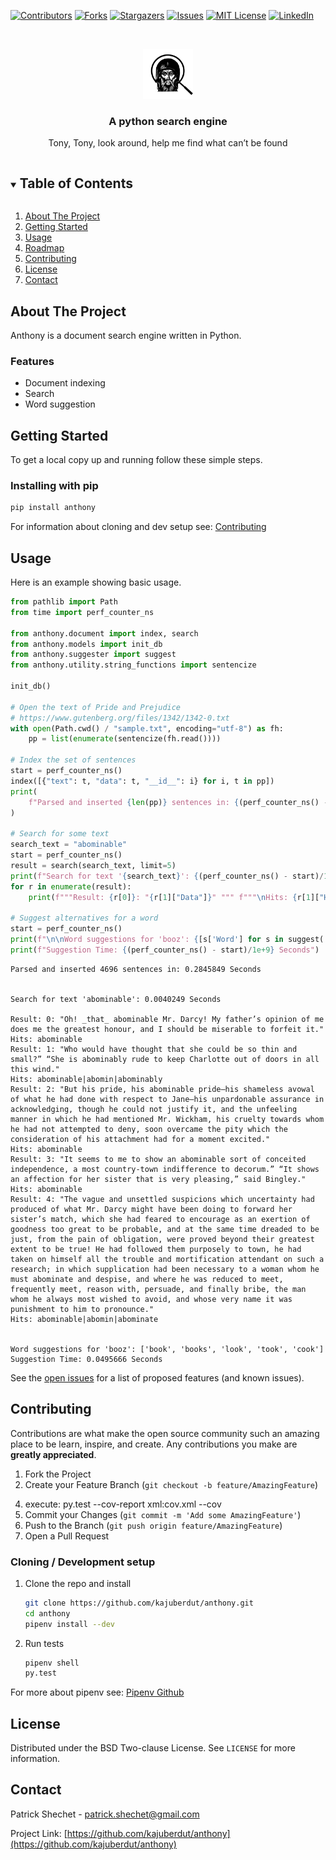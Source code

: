 <!--
*** Thanks for checking out the Best-README-Template. If you have a suggestion
*** that would make this better, please fork the repo and create a pull request
*** or simply open an issue with the tag "enhancement".
*** Thanks again! Now go create something AMAZING! :D
-->



<!-- PROJECT SHIELDS -->
<!--
*** I'm using markdown "reference style" links for readability.
*** Reference links are enclosed in brackets [ ] instead of parentheses ( ).
*** See the bottom of this document for the declaration of the reference variables
*** for contributors-url, forks-url, etc. This is an optional, concise syntax you may use.
*** https://www.markdownguide.org/basic-syntax/#reference-style-links
-->
[![Contributors][contributors-shield]][contributors-url]
[![Forks][forks-shield]][forks-url]
[![Stargazers][stars-shield]][stars-url]
[![Issues][issues-shield]][issues-url]
[![MIT License][license-shield]][license-url]
[![LinkedIn][linkedin-shield]][linkedin-url]



<!-- PROJECT LOGO -->
<br />
<p align="center">
  <a href="https://github.com/kajuberdut/anthony">
    <img src="https://github.com/kajuberdut/anthony/blob/main/images/icon.svg?raw=true" alt="Logo" width="80" height="80">
  </a>

  <h3 align="center">A python search engine</h3>

  <p align="center">
    Tony, Tony, look around, help me find what can’t be found
  </p>
</p>



<!-- TABLE OF CONTENTS -->
<details open="open">
  <summary><h2 style="display: inline-block">Table of Contents</h2></summary>
  <ol>
    <li>
      <a href="#about-the-project">About The Project</a>
    </li>
    <li>
      <a href="#getting-started">Getting Started</a>
    </li>
    <li><a href="#usage">Usage</a>
      <!-- <ul>
        <li><a href="#further-examples">Further Examples</a></li>
      </ul> -->
    </li>
    <li><a href="#roadmap">Roadmap</a></li>
    <li><a href="#contributing">Contributing</a></li>
    <li><a href="#license">License</a></li>
    <li><a href="#contact">Contact</a></li>
  </ol>
</details>



<!-- ABOUT THE PROJECT -->
## About The Project

Anthony is a document search engine written in Python.


### Features
* Document indexing
* Search
* Word suggestion


<!-- GETTING STARTED -->
## Getting Started

To get a local copy up and running follow these simple steps.

### Installing with pip

  ```sh
  pip install anthony
  ```

For information about cloning and dev setup see: [Contributing](#Contributing)


<!-- USAGE EXAMPLES -->
## Usage
Here is an example showing basic usage.

```python
from pathlib import Path
from time import perf_counter_ns

from anthony.document import index, search
from anthony.models import init_db
from anthony.suggester import suggest
from anthony.utility.string_functions import sentencize

init_db()

# Open the text of Pride and Prejudice
# https://www.gutenberg.org/files/1342/1342-0.txt
with open(Path.cwd() / "sample.txt", encoding="utf-8") as fh:
    pp = list(enumerate(sentencize(fh.read())))

# Index the set of sentences
start = perf_counter_ns()
index([{"text": t, "data": t, "__id__": i} for i, t in pp])
print(
    f"Parsed and inserted {len(pp)} sentences in: {(perf_counter_ns() - start)/1e+9} Seconds\n\n"
)

# Search for some text
search_text = "abominable"
start = perf_counter_ns()
result = search(search_text, limit=5)
print(f"Search for text '{search_text}': {(perf_counter_ns() - start)/1e+9} Seconds\n")
for r in enumerate(result):
    print(f"""Result: {r[0]}: "{r[1]["Data"]}" """ f"""\nHits: {r[1]["Hits"]}""")

# Suggest alternatives for a word
start = perf_counter_ns()
print(f"\n\nWord suggestions for 'booz': {[s['Word'] for s in suggest('bookz')]}")
print(f"Suggestion Time: {(perf_counter_ns() - start)/1e+9} Seconds")

```

```
Parsed and inserted 4696 sentences in: 0.2845849 Seconds


Search for text 'abominable': 0.0040249 Seconds

Result: 0: "Oh! _that_ abominable Mr. Darcy! My father’s opinion of me does me the greatest honour, and I should be miserable to forfeit it."
Hits: abominable
Result: 1: "Who would have thought that she could be so thin and small?” “She is abominably rude to keep Charlotte out of doors in all this wind."
Hits: abominable|abomin|abominably
Result: 2: "But his pride, his abominable pride—his shameless avowal of what he had done with respect to Jane—his unpardonable assurance in acknowledging, though he could not justify it, and the unfeeling manner in which he had mentioned Mr. Wickham, his cruelty towards whom he had not attempted to deny, soon overcame the pity which the consideration of his attachment had for a moment excited."
Hits: abominable
Result: 3: "It seems to me to show an abominable sort of conceited independence, a most country-town indifference to decorum.” “It shows an affection for her sister that is very pleasing,” said Bingley."
Hits: abominable
Result: 4: "The vague and unsettled suspicions which uncertainty had produced of what Mr. Darcy might have been doing to forward her sister’s match, which she had feared to encourage as an exertion of goodness too great to be probable, and at the same time dreaded to be just, from the pain of obligation, were proved beyond their greatest extent to be true! He had followed them purposely to town, he had taken on himself all the trouble and mortification attendant on such a research; in which supplication had been necessary to a woman whom he must abominate and despise, and where he was reduced to meet, frequently meet, reason with, persuade, and finally bribe, the man whom he always most wished to avoid, and whose very name it was punishment to him to pronounce."
Hits: abominable|abomin|abominate


Word suggestions for 'booz': ['book', 'books', 'look', 'took', 'cook']
Suggestion Time: 0.0495666 Seconds
```

<!-- ### Further Examples
* [A Practical Example](https://github.com/kajuberdut/anthony/blob/main/examples/PracticalExample.py)
* [Compound WHERE clauses and Tables from Enum](https://github.com/kajuberdut/anthony/blob/main/examples/AdvancedWhere.py)
* [Joins and Database from Dict](https://github.com/kajuberdut/anthony/blob/main/examples/JoinExample.py)
* [Custom Type Handling & Column Defaults](https://github.com/kajuberdut/anthony/blob/main/examples/CustomTypeHandlerAndDefault.py)
* [Store Python Objects with Pickle Data Handler](https://github.com/kajuberdut/anthony/blob/main/examples/PickleData.py)
* [Configuration](https://github.com/kajuberdut/anthony/blob/main/examples/AdvancedConfiguration.py) -->


<!-- ROADMAP -->
<!-- ## Roadmap

Needed features:
* Subquery/CTE support
* Grouping/Aggregates
* Order/Limit/Offset -->

See the [open issues](https://github.com/kajuberdut/anthony/issues) for a list of proposed features (and known issues).



<!-- CONTRIBUTING -->
## Contributing

Contributions are what make the open source community such an amazing place to be learn, inspire, and create. Any contributions you make are **greatly appreciated**.

1. Fork the Project
2. Create your Feature Branch (`git checkout -b feature/AmazingFeature`)
<!-- 3. Add tests, we aim for 100% test coverage [Using Coverage](https://coverage.readthedocs.io/en/coverage-5.3.1/#using-coverage-py) -->
4. execute: py.test --cov-report xml:cov.xml --cov
5. Commit your Changes (`git commit -m 'Add some AmazingFeature'`)
6. Push to the Branch (`git push origin feature/AmazingFeature`)
7. Open a Pull Request

### Cloning / Development setup
1. Clone the repo and install
    ```sh
    git clone https://github.com/kajuberdut/anthony.git
    cd anthony
    pipenv install --dev
    ```
2. Run tests
    ```sh
    pipenv shell
    py.test
    ```
  For more about pipenv see: [Pipenv Github](https://github.com/pypa/pipenv)



<!-- LICENSE -->
## License

Distributed under the BSD Two-clause License. See `LICENSE` for more information.



<!-- CONTACT -->
## Contact

Patrick Shechet - patrick.shechet@gmail.com

Project Link: [https://github.com/kajuberdut/anthony](https://github.com/kajuberdut/anthony)




<!-- MARKDOWN LINKS & IMAGES -->
<!-- https://www.markdownguide.org/basic-syntax/#reference-style-links -->
[contributors-shield]: https://img.shields.io/github/contributors/kajuberdut/anthony.svg?style=for-the-badge
[contributors-url]: https://github.com/kajuberdut/anthony/graphs/contributors
[forks-shield]: https://img.shields.io/github/forks/kajuberdut/anthony.svg?style=for-the-badge
[forks-url]: https://github.com/kajuberdut/anthony/network/members
[stars-shield]: https://img.shields.io/github/stars/kajuberdut/anthony.svg?style=for-the-badge
[stars-url]: https://github.com/kajuberdut/anthony/stargazers
[issues-shield]: https://img.shields.io/github/issues/kajuberdut/anthony.svg?style=for-the-badge
[issues-url]: https://github.com/kajuberdut/anthony/issues
[license-shield]: https://img.shields.io/badge/License-BSD%202--Clause-orange.svg?style=for-the-badge
[license-url]: https://github.com/kajuberdut/anthony/blob/main/LICENSE
[linkedin-shield]: https://img.shields.io/badge/-LinkedIn-black.svg?style=for-the-badge&logo=linkedin&colorB=555
[linkedin-url]: https://www.linkedin.com/in/patrick-shechet